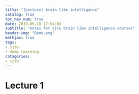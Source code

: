 ```yaml
---
title: "[Lecture] brain like intelligence"
catalog: true
toc_nav_num: true
date: 2019-09-18 17:51:03
subtitle: "notes for sjtu brain like intelligence courses"
header-img: "Demo.png"
mathjax: true
tags:
- sjtu
- deep learning 
catagories:
- sjtu
---
```


# Lecture 1

